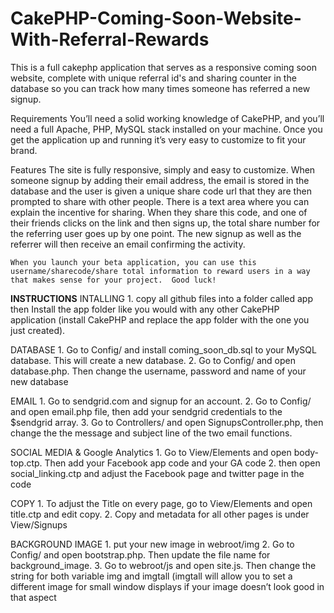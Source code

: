 # CakePHP-Coming-Soon-Website-With-Referral-Rewards
This is a full cakephp application that serves as a responsive coming soon website, complete with unique referral id's and sharing counter in the database so you can track how many times someone has referred a new signup.

Requirements
	You’ll need a solid working knowledge of CakePHP, and you’ll need a full Apache, PHP, MySQL stack installed on your machine.  Once you get the application up and running it’s very easy to customize to fit your brand.  

Features
	The site is fully responsive, simply and easy to customize. When someone signup by adding their email address, the email is stored in the database and the user is given a unique share code url that they are then prompted to share with other people.  There is a text area where you can explain the incentive for sharing.  When they share this code, and one of their friends clicks on the link and then signs up, the total share number for the referring user goes up by one point.  The new signup as well as the referrer will then receive an email confirming the activity.  

	When you launch your beta application, you can use this username/sharecode/share total information to reward users in a way that makes sense for your project.  Good luck!

****INSTRUCTIONS****
INTALLING
	1. copy all github files into a folder called app then Install the app folder like you would with any other CakePHP application (install CakePHP and replace the app folder with the one you just created).

DATABASE
	1. Go to Config/ and install coming_soon_db.sql to your MySQL database.  This will create a new database.
	2. Go to Config/ and open database.php.  Then change the username, password and name of your new database

EMAIL
	1. Go to sendgrid.com and signup for an account.
	2. Go to Config/ and open email.php file, then add your sendgrid credentials to the $sendgrid array.
	3. Go to Controllers/ and open SignupsController.php, then change the the message and subject line of the two email functions.
	
SOCIAL MEDIA & Google Analytics
	1. Go to View/Elements and open body-top.ctp.  Then add your Facebook app code and your GA code
	2. then open social_linking.ctp and adjust the Facebook page and twitter page in the code

COPY
	1. To adjust the Title on every page, go to View/Elements and open title.ctp and edit copy.
	2. Copy and metadata for all other pages is under View/Signups

BACKGROUND IMAGE
	1. put your new image in webroot/img
	2. Go to Config/ and open bootstrap.php.  Then update the file name for background_image.
	3. Go to webroot/js and open site.js.  Then change the string for both variable img and imgtall (imgtall will allow you to set a different image for small window displays if your image doesn’t look good in that aspect   



